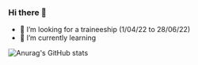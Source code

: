 ### Hi there 👋

- 🔭 I’m looking for a traineeship (1/04/22 to 28/06/22)
- 🌱 I’m currently learning 

![Anurag's GitHub stats](https://github-readme-stats.vercel.app/api?username=MarieBaude&theme=nightowl_icons=true)
